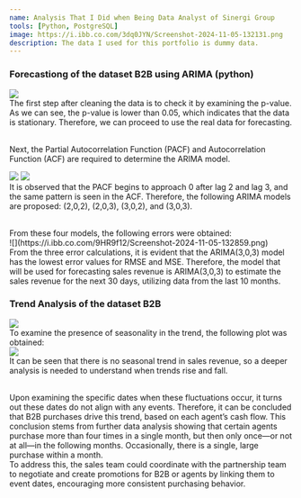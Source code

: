 ```yaml
---
name: Analysis That I Did when Being Data Analyst of Sinergi Group
tools: [Python, PostgreSQL]
image: https://i.ibb.co.com/3dq0JYN/Screenshot-2024-11-05-132131.png
description: The data I used for this portfolio is dummy data.
---
```


### Forecastiong of the dataset B2B using ARIMA (python)

![](https://i.ibb.co.com/3dq0JYN/Screenshot-2024-11-05-132131.png)
<br />
The first step after cleaning the data is to check it by examining the p-value. As we can see, the p-value is lower than 0.05, which indicates that the data is stationary. Therefore, we can proceed to use the real data for forecasting.

<br />
Next, the Partial Autocorrelation Function (PACF) and Autocorrelation Function (ACF) are required to determine the ARIMA model.
<br />

![](https://i.ibb.co.com/V9HB9J2/acf.png)
![](https://i.ibb.co.com/zSDrzx4/pacf.png)
<br />
It is observed that the PACF begins to approach 0 after lag 2 and lag 3, and the same pattern is seen in the ACF. Therefore, the following ARIMA models are proposed: (2,0,2), (2,0,3), (3,0,2), and (3,0,3).

<br />
From these four models, the following errors were obtained:
<br />
![](https://i.ibb.co.com/9HR9f12/Screenshot-2024-11-05-132859.png)
<br />
From the three error calculations, it is evident that the ARIMA(3,0,3) model has the lowest error values for RMSE and MSE. Therefore, the model that will be used for forecasting sales revenue is ARIMA(3,0,3) to estimate the sales revenue for the next 30 days, utilizing data from the last 10 months.

### Trend Analysis of the dataset B2B

![](https://i.ibb.co.com/JBYYSWH/Screenshot-2024-11-05-131009.png)
<br />
To examine the presence of seasonality in the trend, the following plot was obtained:
<br />
![](https://i.ibb.co.com/GHPRsyH/newplot.png)
<br />
It can be seen that there is no seasonal trend in sales revenue, so a deeper analysis is needed to understand when trends rise and fall.

<br />
Upon examining the specific dates when these fluctuations occur, it turns out these dates do not align with any events. Therefore, it can be concluded that B2B purchases drive this trend, based on each agent’s cash flow. This conclusion stems from further data analysis showing that certain agents purchase more than four times in a single month, but then only once—or not at all—in the following months. Occasionally, there is a single, large purchase within a month.
<br />
To address this, the sales team could coordinate with the partnership team to negotiate and create promotions for B2B or agents by linking them to event dates, encouraging more consistent purchasing behavior.